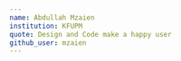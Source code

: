 ```yaml
---
name: Abdullah Mzaien
institution: KFUPM
quote: Design and Code make a happy user
github_user: mzaien
---
```

